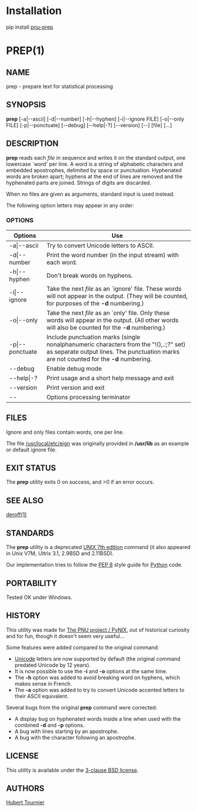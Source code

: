 # Installation
pip install [pnu-prep](https://pypi.org/project/pnu-prep/)

# PREP(1)

## NAME
prep - prepare text for statistical processing

## SYNOPSIS
**prep**
\[-a|--ascii\]
\[-d|--number\]
\[-h|--hyphen\]
\[-i|--ignore FILE\]
\[-o|--only FILE\]
\[-p|--ponctuate\]
\[--debug\]
\[--help|-?\]
\[--version\]
\[--\]
\[file\]
\[...\]

## DESCRIPTION
**prep** reads each *file* in sequence and writes it on the standard output,
one lowercase `word' per line.
A word is a string of alphabetic characters and embedded apostrophes, delimited by space or punctuation.
Hyphenated words are broken apart;
hyphens at the end of lines are removed and the hyphenated parts are joined.
Strings of digits are discarded.

When no files are given as arguments, standard input is used instead.

The following option letters may appear in any order:

### OPTIONS
Options | Use
------- | ---
-a\|--ascii|Try to convert Unicode letters to ASCII.
-d\|--number|Print the word number (in the input stream) with each word.
-h\|--hyphen|Don't break words on hyphens.
-i\|--ignore|Take the next *file* as an `ignore' file. These words will not appear in the output. (They will be counted, for purposes of the **-d** numbering.)
-o\|--only|Take the next *file* as an `only' file. Only these words will appear in the output. (All other words will also be counted for the **-d** numbering.)
-p\|--ponctuate|Include punctuation marks (single nonalphanumeric characters from the "!(),.:;?" set) as separate output lines. The punctuation marks are not counted for the **-d** numbering.
--debug|Enable debug mode
--help\|-?|Print usage and a short help message and exit
--version|Print version and exit
--|Options processing terminator

## FILES
Ignore and only files contain words, one per line.

The file [/usr/local/etc/eign](https://minnie.tuhs.org/cgi-bin/utree.pl?file=V7/usr/lib/eign) was originally provided in **/usr/lib** as an example or default ignore file.

## EXIT STATUS
The **prep** utility exits 0 on success, and >0 if an error occurs.

## SEE ALSO
[deroff(1)](http://man.cat-v.org/unix_7th/1/deroff)

## STANDARDS
The **prep** utility is a deprecated [UNIX 7th edition](https://minnie.tuhs.org/cgi-bin/utree.pl?file=V7) command (it also appeared in Unix V7M, Ultrix 3.1, 2.9BSD and 2.11BSD).

Our implementation tries to follow the [PEP 8](https://www.python.org/dev/peps/pep-0008/) style guide for [Python](https://www.python.org/) code.

## PORTABILITY
Tested OK under Windows.

## HISTORY
This utility was made for [The PNU project / PyNIX](https://github.com/HubTou/PNU), out of historical curiosity and for fun, though it doesn't seem very useful...

Some features were added compared to the original command:
* [Unicode](https://en.wikipedia.org/wiki/Unicode) letters are now supported by default (the original command predated Unicode by 12 years).
* It is now possible to use the **-i** and **-o** options at the same time.
* The **-h** option was added to avoid breaking word on hyphens, which makes sense in French.
* The **-a** option was added to try to convert Unicode accented letters to their ASCII equivalent.

Several bugs from the original **prep** command were corrected:
* A display bug on hyphenated words inside a line when used with the combined **-d** and **-p** options.
* A bug with lines starting by an apostrophe.
* A bug with the character following an apostrophe.

## LICENSE
This utility is available under the [3-clause BSD license](https://opensource.org/licenses/BSD-3-Clause).

## AUTHORS
[Hubert Tournier](https://github.com/HubTou)

